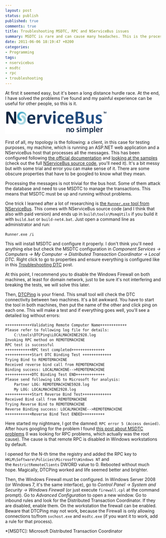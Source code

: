 ```yaml
---
layout: post
status: publish
published: true
comments: true
title: Troubleshooting MSDTC, RPC and NServiceBus issues
summary: MSDTC is rare and can cause many headaches. This is the process I followed to track down the problems I was having
date: 2011-06-06 18:19:47 +0200
categories:
- Programming
tags:
- nservicebus
- msdtc
- rpc
- troubleshooting
---
```

At first it seemed easy, but it's been a long distance hurdle race. At the end, I have solved the problems I've found and my painful experience can be useful for other people, so this is it.

![NServiceBus old logo](/images/nservicebus.png)

First of all, my topology is the following: a client, in this case for testing purposes, my machine, which is running an ASP.NET web application and a NServiceBus host that processes all the messages. This has been configured following [the official documentation](http://docs.particular.net/) and [looking at the samples](https://github.com/Particular/NServiceBus.Msmq.Samples) (check out the full [NServiceBus source code](https://github.com/Particular/NServiceBus), you'll need it). It's a bit messy but with some trial and error you can make sense of it. There are some obscure properties that have to be googled to know what they mean.

Processing the messages is not trivial for the bus host. Some of them attack the database and need to use MSDTC to manage the transactions. This means that MSDTC must be up and running without problems.

One trick I learned after a lot of researching is [the `Runner.exe` tool from NServiceBus](https://web.archive.org/web/20120331064930/http://blog.zoolutions.se/post/2010/04/01/Conquering-NServiceBus-part-5-e28093-Troubleshooting-DTC.aspx). This comes with NServiceBus source code (and I think that also with paid version) and ends up in `build\tools\MsmqUtils` if you build it with `build.bat` or `build-net4.bat`. Just open a command line as administrator and run:

`Runner.exe /i`

This will install MSDTC and configure it properly. I don't think you'll need anything else but check the MSDTC configuration in _Component Services -> Computers -> My Computer -> Distributed Transaction Coordinator -> Local DTC_. Right click to go to properties and ensure everything is configured like in this [Troubleshooting DTC](https://web.archive.org/web/20120331064930/http://blog.zoolutions.se/post/2010/04/01/Conquering-NServiceBus-part-5-e28093-Troubleshooting-DTC.aspx) post.

At this point, I recommend you to disable the Windows Firewall on both machines, at least for domain network, just to be sure it's not interfering and breaking the tests, we will solve this later.

Then, [DTCPing](http://www.microsoft.com/downloads/details.aspx?displaylang=en&FamilyID=5e325025-4dcd-4658-a549-1d549ac17644) is your friend. This small tool will check the DTC connectivity between two machines. It's a bit awkward. You have to start the tool in both machines, then put the name of the other and click ping on each one. This will make a test and if everything goes well, you'll see a detailed log without errors:

~~~~~~~~
++++++++++++Validating Remote Computer Name++++++++++++
Please refer to following log file for details:
	C:\tools\DTCPing\LOCALMACHINE2928.log
Invoking RPC method on REMOTEMACHINE
RPC test is successful
++++++++++++RPC test completed+++++++++++++++
++++++++++++Start DTC Binding Test +++++++++++++
Trying Bind to REMOTEMACHINE
Received reverse bind call from REMOTEMACHINE
Binding success: LOCALMACHINE-->REMOTEMACHINE
++++++++++++DTC Binding Test END+++++++++++++
Please send following LOG to Microsoft for analysis:
	Partner LOG: REMOTEMACHINE5928.log
	My LOG: LOCALMACHINE2928.log
++++++++++++Start Reverse Bind Test+++++++++++++
Received Bind call from REMOTEMACHINE
Trying Reverse Bind to REMOTEMACHINE
Reverse Binding success: LOCALMACHINE-->REMOTEMACHINE
++++++++++++Reverse Bind Test ENDED++++++++++
~~~~~~~~

Here started my nightmare, I got the damned: `RPC error 5 (Access denied)`. After hours googling for the problem I found [this post about MSDTC problems](http://blogs.msdn.com/b/distributedservices/archive/2008/11/12/troubleshooting-msdtc-issues-with-the-dtcping-tool.aspx) (I was looking for RPC problems, which actually was the root cause). The cause is that remote RPC is disabled in Windows workstations by default.

I opened for the N-th time the registry and added the RPC key to `HKLM\Software\Policies\Microsoft\Windows NT` and the `RestrictRemoteClients` DWORD value to 0. Rebooted without much hope. Magically, DTCPing worked and life seemed better and brighter.

Then, the Windows Firewall must be configured. In Windows Server 2008 (or Windows 7, it's the same interface), go to _Control Panel -> System and Security -> Windows Firewall_ (or just execute `firewall.cpl` at the command prompt). Go to _Advanced Configuration_ to open a new window. Go to inbound rules and look for the Distributed Transaction Coordinator. If they are disabled, enable them. On the workstation the firewall can be enabled. Beware that DTCPing may not work, because the Firewall is only allowing connections to/from `svchost.exe` and `msdtc.exe` (if you want it to work, add a rule for that process).

*[MSDTC]: Microsoft Distributed Transaction Coordinator